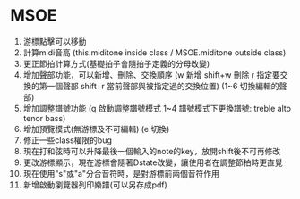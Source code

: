 # MSOE
1. 游標點擊可以移動
2. 計算midi音高 (this.miditone inside class / MSOE.miditone outside class)
3. 更正節拍計算方式(基礎拍子會隨拍子定義的分母改變)
4. 增加聲部功能，可以新增、刪除、交換順序 (w 新增 shift+w 刪除 r 指定要交換的第一個聲部 shift+r 當前聲部與被指定過的交換位置) (1~6 切換編輯的聲部)
5. 增加調整譜號功能 (q 啟動調整譜號模式 1~4 譜號模式下更換譜號: treble alto tenor bass)
6. 增加預覽模式(無游標及不可編輯) (e 切換)
7. 修正一些class權限的bug
8. 現在打和弦時可以升降最後一個輸入的note的key，放開shift後不可再修改
9. 更改游標顯示，現在游標會隨著Dstate改變，讓使用者在調整節拍時更直覺
10. 現在使用"s"或"a"分合音符時，是對游標前兩個音符作用
11. 新增啟動瀏覽器列印樂譜(可以另存成pdf)
